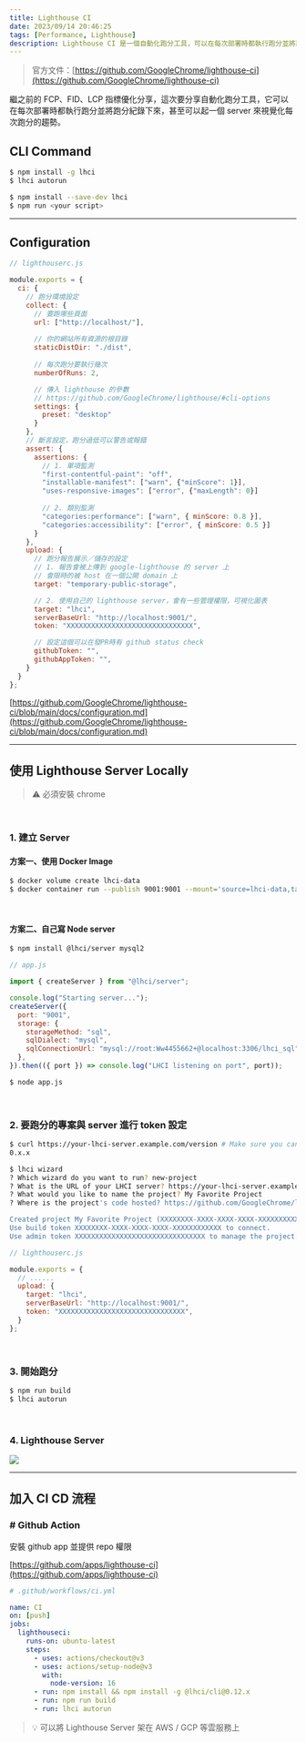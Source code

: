 ```yaml
---
title: Lighthouse CI
date: 2023/09/14 20:46:25
tags: [Performance, Lighthouse]
description: Lighthouse CI 是一個自動化跑分工具，可以在每次部署時都執行跑分並將跑分紀錄下來，甚至可以起一個 server 來視覺化每次跑分的趨勢。
---
```

> 官方文件：[https://github.com/GoogleChrome/lighthouse-ci](https://github.com/GoogleChrome/lighthouse-ci)

繼之前的 FCP、FID、LCP 指標優化分享，這次要分享自動化跑分工具，它可以在每次部署時都執行跑分並將跑分紀錄下來，甚至可以起一個 server 來視覺化每次跑分的趨勢。

## CLI Command

```bash
$ npm install -g lhci
$ lhci autorun
```

```bash
$ npm install --save-dev lhci
$ npm run <your script>
```

---

## Configuration

```js
// lighthouserc.js

module.exports = {
  ci: {
    // 跑分環境設定
    collect: { 
      // 要跑哪些頁面
      url: ["http://localhost/"], 
      
      // 你的網站所有資源的根目錄
      staticDistDir: "./dist", 
      
      // 每次跑分要執行幾次
      numberOfRuns: 2, 

      // 傳入 lighthouse 的參數
      // https://github.com/GoogleChrome/lighthouse/#cli-options
      settings: {
        preset: "desktop"
      }
    },
    // 斷言設定，跑分過低可以警告或報錯
    assert: {
      assertions: {
        // 1. 單項監測
        "first-contentful-paint": "off",
        "installable-manifest": ["warn", {"minScore": 1}],
        "uses-responsive-images": ["error", {"maxLength": 0}]
        
        // 2. 類別監測
        "categories:performance": ["warn", { minScore: 0.8 }],
        "categories:accessibility": ["error", { minScore: 0.5 }]
      }
    },
    upload: {
      // 跑分報告展示／儲存的設定
      // 1. 報告會被上傳到 google-lighthouse 的 server 上
      // 會限時的被 host 在一個公開 domain 上
      target: "temporary-public-storage",

      // 2. 使用自己的 lighthouse server，會有一些管理權限，可視化圖表
      target: "lhci",
      serverBaseUrl: "http://localhost:9001/",
      token: "XXXXXXXXXXXXXXXXXXXXXXXXXXXXXXX",

      // 設定這個可以在發PR時有 github status check
      githubToken: "",
      githubAppToken: "",
    }
  }
};
```

[https://github.com/GoogleChrome/lighthouse-ci/blob/main/docs/configuration.md](https://github.com/GoogleChrome/lighthouse-ci/blob/main/docs/configuration.md)

---

## 使用 Lighthouse Server Locally

> ⚠️ 必須安裝 chrome

<br/>

### 1. 建立 Server

#### 方案一、使用 Docker Image

```bash
$ docker volume create lhci-data
$ docker container run --publish 9001:9001 --mount='source=lhci-data,target=/data' --detach patrickhulce/lhci-server
```

<br/>

#### 方案二、自己寫 Node server

```bash
$ npm install @lhci/server mysql2
```

```javascript
// app.js

import { createServer } from "@lhci/server";

console.log("Starting server...");
createServer({
  port: "9001",
  storage: {
    storageMethod: "sql",
    sqlDialect: "mysql",
    sqlConnectionUrl: "mysql://root:Ww4455662+@localhost:3306/lhci_sql",
  },
}).then(({ port }) => console.log("LHCI listening on port", port));
```

```bash
$ node app.js
```

<br/>

### 2. 要跑分的專案與 server 進行 token 設定

```bash
$ curl https://your-lhci-server.example.com/version # Make sure you can connect to your server.
0.x.x

$ lhci wizard
? Which wizard do you want to run? new-project
? What is the URL of your LHCI server? https://your-lhci-server.example.com/
? What would you like to name the project? My Favorite Project
? Where is the project's code hosted? https://github.com/GoogleChrome/lighthouse-ci

Created project My Favorite Project (XXXXXXXX-XXXX-XXXX-XXXX-XXXXXXXXXXXX)!
Use build token XXXXXXXX-XXXX-XXXX-XXXX-XXXXXXXXXXXX to connect.
Use admin token XXXXXXXXXXXXXXXXXXXXXXXXXXXXXXXX to manage the project.
```

```javascript
// lighthouserc.js

module.exports = {
  // ......
  upload: {
    target: "lhci",
    serverBaseUrl: "http://localhost:9001/",
    token: "XXXXXXXXXXXXXXXXXXXXXXXXXXXXXXX",
  }
};
```

<br/>

### 3. 開始跑分

```bash
$ npm run build
$ lhci autorun
```

<br/>

### 4. Lighthouse Server

![](/img/content/lighthouse/ci.webp)

---

## 加入 CI CD 流程

### # Github Action

安裝 github app 並提供 repo 權限

[https://github.com/apps/lighthouse-ci](https://github.com/apps/lighthouse-ci)

```yaml
# .github/workflows/ci.yml

name: CI
on: [push]
jobs:
  lighthouseci:
    runs-on: ubuntu-latest
    steps:
      - uses: actions/checkout@v3
      - uses: actions/setup-node@v3
        with:
          node-version: 16
      - run: npm install && npm install -g @lhci/cli@0.12.x
      - run: npm run build
      - run: lhci autorun
```

> 💡 可以將 Lighthouse Server 架在 AWS / GCP 等雲服務上

